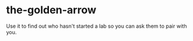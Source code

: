 # the-golden-arrow
Use it to find out who hasn't started a lab so you can ask them to pair with you.
